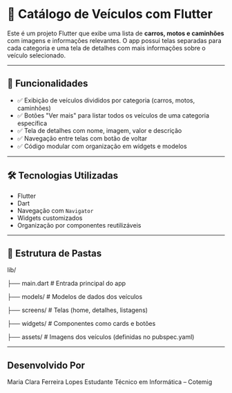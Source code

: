 # 🚙 Catálogo de Veículos com Flutter

Este é um projeto Flutter que exibe uma lista de **carros, motos e caminhões** com imagens e informações relevantes. O app possui telas separadas para cada categoria e uma tela de detalhes com mais informações sobre o veículo selecionado.

---

## 📱 Funcionalidades

- ✅ Exibição de veículos divididos por categoria (carros, motos, caminhões)
- ✅ Botões "Ver mais" para listar todos os veículos de uma categoria específica
- ✅ Tela de detalhes com nome, imagem, valor e descrição
- ✅ Navegação entre telas com botão de voltar
- ✅ Código modular com organização em widgets e modelos

---

## 🛠 Tecnologias Utilizadas

- Flutter
- Dart
- Navegação com `Navigator`
- Widgets customizados
- Organização por componentes reutilizáveis

---

## 📁 Estrutura de Pastas

lib/

├── main.dart # Entrada principal do app

├── models/ # Modelos de dados dos veículos

├── screens/ # Telas (home, detalhes, listagens)

├── widgets/ # Componentes como cards e botões

├── assets/ # Imagens dos veículos (definidas no pubspec.yaml)

---
## Desenvolvido Por

Maria Clara Ferreira Lopes
Estudante Técnico em Informática – Cotemig
